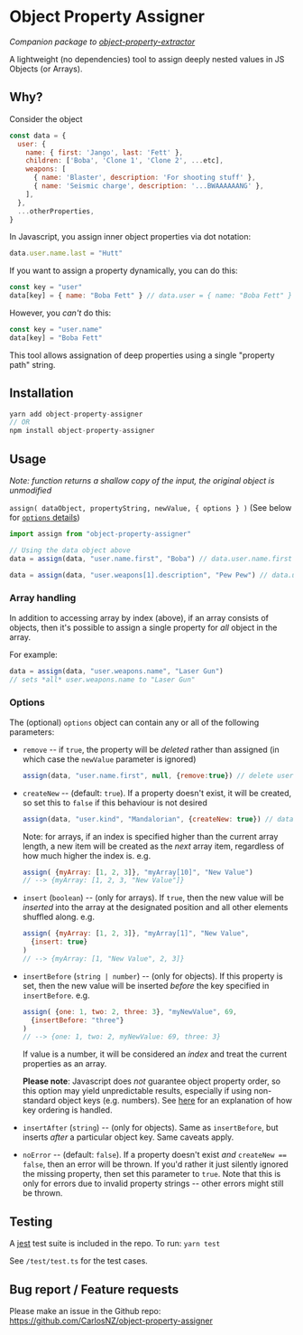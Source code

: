 # Object Property Assigner

*Companion package to [object-property-extractor](https://www.npmjs.com/package/object-property-extractor)*

A lightweight (no dependencies) tool to assign deeply nested values in JS Objects (or Arrays).

## Why?

Consider the object
```js
const data = {
  user: {
    name: { first: 'Jango', last: 'Fett' },
    children: ['Boba', 'Clone 1', 'Clone 2', ...etc],
    weapons: [
      { name: 'Blaster', description: 'For shooting stuff' },
      { name: 'Seismic charge', description: '...BWAAAAAANG' },
    ],
  },
  ...otherProperties,
}
```

In Javascript, you assign inner object properties via dot notation:
```js
data.user.name.last = "Hutt" 
```

If you want to assign a property dynamically, you can do this:
```js
const key = "user" 
data[key] = { name: "Boba Fett" } // data.user = { name: "Boba Fett" }
```

However, you *can't* do this:
```js
const key = "user.name"
data[key] = "Boba Fett"
```

This tool allows assignation of deep properties using a single "property path" string.

## Installation

```js
yarn add object-property-assigner
// OR
npm install object-property-assigner
```

## Usage

*Note: function returns a shallow copy of the input, the original object is unmodified*

`assign( dataObject, propertyString, newValue, { options } )`
(See below for [`options` details](#options))

```js
import assign from "object-property-assigner"

// Using the data object above
data = assign(data, "user.name.first", "Boba") // data.user.name.first = "Boba"

data = assign(data, "user.weapons[1].description", "Pew Pew") // data.user.weapons[1].description = "Pew Pew"
```

### Array handling

In addition to accessing array by index (above), if an array consists of objects, then it's possible to assign a single property for *all* object in the array.

For example:
```js
data = assign(data, "user.weapons.name", "Laser Gun")
// sets *all* user.weapons.name to "Laser Gun"
```


### Options

The (optional) `options` object can contain any or all of the following parameters:

- `remove` -- if `true`, the property will be *deleted* rather than assigned (in which case the `newValue` parameter is ignored)  
  ```js
  assign(data, "user.name.first", null, {remove:true}) // delete user.name.first
  ```
- `createNew` -- (default: `true`). If a property doesn't exist, it will be created, so set this to `false` if this behaviour is not desired  
  ```js
  assign(data, "user.kind", "Mandalorian", {createNew: true}) // data.user.kind = "Mandalorian"
  ```  
  Note: for arrays, if an index is specified higher than the current array length, a new item will be created as the *next* array item, regardless of how much higher the index is. e.g.  
  ```js
  assign( {myArray: [1, 2, 3]}, "myArray[10]", "New Value")
  // --> {myArray: [1, 2, 3, "New Value"]}
  ```
- `insert` (`boolean`) -- (only for arrays). If `true`, then the new value will be *inserted* into the array at the designated position and all other elements shuffled along. e.g.  
  ```js
  assign( {myArray: [1, 2, 3]}, "myArray[1]", "New Value",
    {insert: true} 
  )
  // --> {myArray: [1, "New Value", 2, 3]}
  ```
- `insertBefore` (`string | number`) -- (only for objects). If this property is set, then the new value will be inserted *before* the key specified in `insertBefore`. e.g.  
  ```js
  assign( {one: 1, two: 2, three: 3}, "myNewValue", 69,
    {insertBefore: "three"}
  )
  // --> {one: 1, two: 2, myNewValue: 69, three: 3}
  ```
  If value is a number, it will be considered an *index* and treat the current properties as an array.

  **Please note**: Javascript does *not* guarantee object property order, so this option may yield unpredictable results, especially if using non-standard object keys (e.g. numbers). See [here](https://dev.to/frehner/the-order-of-js-object-keys-458d) for an explanation of how key ordering is handled.
- `insertAfter` (`string`) -- (only for objects). Same as `insertBefore`, but inserts *after* a particular object key. Same caveats apply.
- `noError` -- (default: `false`). If a property doesn't exist *and* `createNew == false`, then an error will be thrown. If you'd rather it just silently ignored the missing property, then set this parameter to `true`. Note that this is only for errors due to invalid property strings -- other errors might still be thrown.

## Testing

A [jest](https://jestjs.io/) test suite is included in the repo. To run:
`yarn test`

See `/test/test.ts` for the test cases.

## Bug report / Feature requests

Please make an issue in the Github repo: https://github.com/CarlosNZ/object-property-assigner
